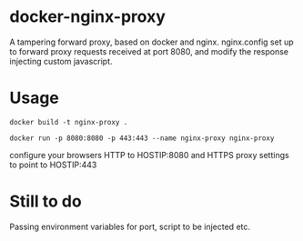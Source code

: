 # docker-nginx-proxy
A tampering forward proxy, based on docker and nginx.
nginx.config set up to forward proxy requests received at port 8080, and modify the response injecting custom javascript.

# Usage
```
docker build -t nginx-proxy .

docker run -p 8080:8080 -p 443:443 --name nginx-proxy nginx-proxy
```

configure your browsers HTTP to HOSTIP:8080 and HTTPS proxy settings to point to HOSTIP:443

# Still to do
Passing environment variables for port, script to be injected etc. 

